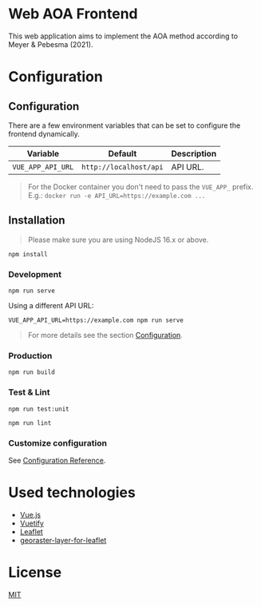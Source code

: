 # Web AOA Frontend

This web application aims to implement the AOA method according to Meyer & Pebesma (2021).

# Configuration

## Configuration

There are a few environment variables that can be set to configure the frontend dynamically.

| Variable          | Default                | Description |
| ----------------- | ---------------------- | ----------- |
| `VUE_APP_API_URL` | `http://localhost/api` | API URL.    |

> For the Docker container you don't need to pass the `VUE_APP_` prefix.
> E.g.: `docker run -e API_URL=https://example.com ...`

## Installation

> Please make sure you are using NodeJS 16.x or above.

```
npm install
```

### Development

```
npm run serve
```

Using a different API URL:

```
VUE_APP_API_URL=https://example.com npm run serve
```

> For more details see the section [Configuration](#configuration).

### Production

```
npm run build
```

### Test & Lint

```
npm run test:unit
```

```
npm run lint
```

### Customize configuration

See [Configuration Reference](https://cli.vuejs.org/config/).

# Used technologies

* [Vue.js](https://github.com/vuejs/vue)
* [Vuetify](https://github.com/vuetifyjs/vuetify)
* [Leaflet](https://github.com/Leaflet/Leaflet)
* [georaster-layer-for-leaflet](https://github.com/GeoTIFF/georaster-layer-for-leaflet)

# License 

[MIT](https://github.com/digital-peaks/web-aoa-frontend/blob/main/LICENSE)
